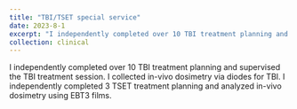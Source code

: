 ```yaml
---
title: "TBI/TSET special service"
date: 2023-8-1
excerpt: "I independently completed over 10 TBI treatment planning and supervised the TBI treatment session. I collected in-vivo dosimetry via diodes for TBI. I independently completed 3 TSET treatment planning and analyzed in-vivo dosimetry using EBT3 films."
collection: clinical
---
```


I independently completed over 10 TBI treatment planning and supervised the TBI treatment session. I collected in-vivo dosimetry via diodes for TBI. I independently completed 3 TSET treatment planning and analyzed in-vivo dosimetry using EBT3 films.
